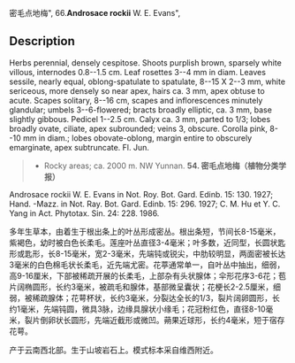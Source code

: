 密毛点地梅",
66.**Androsace rockii** W. E. Evans",

## Description
Herbs perennial, densely cespitose. Shoots purplish brown, sparsely white villous, internodes 0.8--1.5 cm. Leaf rosettes 3--4 mm in diam. Leaves sessile, nearly equal, oblong-spatulate to spatulate, 8--15 X 2--3 mm, white sericeous, more densely so near apex, hairs ca. 3 mm, apex obtuse to acute. Scapes solitary, 8--16 cm, scapes and inflorescences minutely glandular; umbels 3--6-flowered; bracts broadly elliptic, ca. 3 mm, base slightly gibbous. Pedicel 1--2.5 cm. Calyx ca. 3 mm, parted to 1/3; lobes broadly ovate, ciliate, apex subrounded; veins 3, obscure. Corolla pink, 8--10 mm in diam.; lobes obovate-oblong, margin entire to obscurely emarginate, apex subtruncate. Fl. Jun.

> * Rocky areas; ca. 2000 m. NW Yunnan.
**54. 密毛点地梅（植物分类学报）**

Androsace rockii W. E. Evans in Not. Roy. Bot. Gard. Edinb. 15: 130. 1927; Hand. -Mazz. in Not. Ray. Bot. Gard. Edinb. 15: 296. 1927; C. M. Hu et Y. C. Yang in Act. Phytotax. Sin. 24: 228. 1986.

多年生草本，由着生于根出条上的叶丛形成密丛。根出条短，节间长8-15毫米，紫褐色，幼时被白色长柔毛。莲座叶丛直径3-4毫米；叶多数，近同型，长圆状匙形或匙形，长8-15毫米，宽2-3毫米，先端钝或锐尖，中肋较明显，两面密被长达3毫米的白色棉毛状长柔毛，近先端尤密。花葶通常单一，自叶丛中抽出，细弱，高9-16厘米，下部被稀疏开展的长柔毛，上部杂有头状腺体；伞形花序3-6花；苞片阔椭圆形，长约3毫米，被疏毛和腺体，基部微呈囊状；花梗长2-2.5厘米，细弱，被稀疏腺体；花萼杯状，长约3毫米，分裂达全长的1/3，裂片阔卵圆形，长约1毫米，先端钝圆，微具3脉，边缘具腺状小缘毛；花冠粉红色，直径8-10毫米，裂片倒卵状长圆形，先端近截形或微凹。蒴果近球形，长约4毫米，短于宿存花萼。

产于云南西北部。生于山坡岩石上。模式标本采自维西附近。
